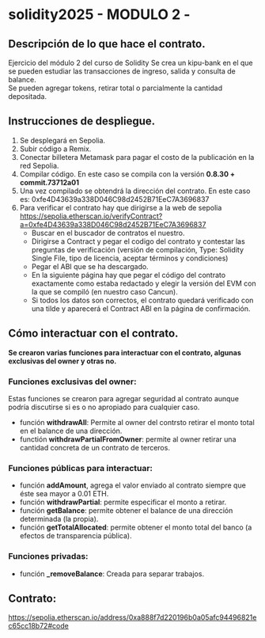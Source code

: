 # solidity2025 - MODULO 2 -

## Descripción de lo que hace el contrato. 
Ejercicio del módulo 2 del curso de Solidity
Se crea un kipu-bank en el que se pueden estudiar las transacciones de ingreso, salida y consulta de balance.  
Se pueden agregar tokens, retirar total o parcialmente la cantidad depositada.  

## Instrucciones de despliegue.
1. Se desplegará en Sepolia.
2. Subir código a Remix.
3. Conectar billetera Metamask para pagar el costo de la publicación en la red Sepolia.
4. Compilar código. En este caso se compila con la versión **0.8.30 + commit.73712a01**
5. Una vez compilado se obtendrá la dirección del contrato. En este caso es: 0xfe4D43639a338D046C98d2452B71EeC7A3696837
6. Para verificar el contrato hay que dirigirse a la web de sepolia https://sepolia.etherscan.io/verifyContract?a=0xfe4D43639a338D046C98d2452B71EeC7A3696837
    - Buscar en el buscador de contratos el nuestro.
    - Dirigirse a Contract y pegar el codigo del contrato y contestar las preguntas de verificación (versión de compilación, Type: Solidity Single File, tipo de licencia, aceptar términos y condiciones)
    - Pegar el ABI que se ha descargado.
    - En la siguiente página hay que pegar el código del contrato exactamente como estaba redactado y elegir la versión del EVM con la que se compiló (en nuestro caso Cancun).
    - Si todos los datos son correctos, el contrato quedará verificado con una tilde y aparecerá el Contract ABI en la página de confirmación.

## Cómo interactuar con el contrato.
**Se crearon varias funciones para interactuar con el contrato, algunas exclusivas del owner y otras no.**
### Funciones exclusivas del owner:
Estas funciones se crearon para agregar seguridad al contrato aunque podría discutirse si es o no apropiado para cualquier caso.
   - función **withdrawAll**: Permite al owner del contrsto retirar el monto total en el balance de una dirección.
   - functión **withdrawPartialFromOwner**: permite al owner retirar una cantidad concreta de un contrato de terceros. 

### Funciones públicas para interactuar:
   - función **addAmount**, agrega el valor enviado al contrato siempre que éste sea mayor a 0.01 ETH.  
   - función **withdrawPartial**: permite especificar el monto a retirar.  
   - función **getBalance**: permite obtener el balance de una dirección determinada (la propia).  
   - función **getTotalAllocated**: permite obtener el monto total del banco (a efectos de transparencia pública).  

### Funciones privadas:
   - función **_removeBalance**: Creada para separar trabajos.

## Contrato:
https://sepolia.etherscan.io/address/0xa888f7d220196b0a05afc94496821ec65cc18b72#code

